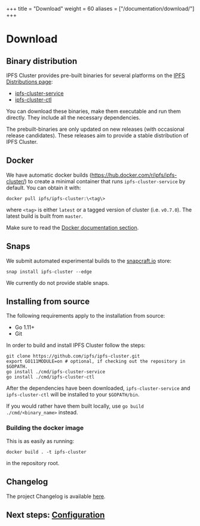 +++
title = "Download"
weight = 60
aliases = ["/documentation/download/"]
+++


# Download

## Binary distribution

IPFS Cluster provides pre-built binaries for several platforms on the [IPFS Distributions page](https://dist.ipfs.io):

* [ipfs-cluster-service](https://dist.ipfs.io/#ipfs-cluster-service)
* [ipfs-cluster-ctl](https://dist.ipfs.io/#ipfs-cluster-ctl)

You can download these binaries, make them executable and run them directly. They include all the necessary dependencies.

The prebuilt-binaries are only updated on new releases (with occasional release candidates). These releases aim to provide a stable distribution of IPFS Cluster.


## Docker

We have automatic docker builds (https://hub.docker.com/r/ipfs/ipfs-cluster/) to create a minimal container that runs `ipfs-cluster-service` by default. You can obtain it with:

```
docker pull ipfs/ipfs-cluster:\<tag\>
```

where `<tag>` is either `latest` or a tagged version of cluster (i.e. `v0.7.0`). The latest build is built from `master`.

<div class="tipbox tip">Make sure to read the <a href="/documentation/deployment/docker">Docker documentation section</a>.</div>

## Snaps

We submit automated experimental builds to the [snapcraft.io](https://snapcraft.io) store:

```
snap install ipfs-cluster --edge
```

We currently do not provide stable snaps.

## Installing from source

The following requirements apply to the installation from source:

* Go 1.11+
* Git

In order to build and install IPFS Cluster follow the steps:

```
git clone https://github.com/ipfs/ipfs-cluster.git
export GO111MODULE=on # optional, if checking out the repository in $GOPATH.
go install ./cmd/ipfs-cluster-service
go install ./cmd/ipfs-cluster-ctl
```

After the dependencies have been downloaded, `ipfs-cluster-service` and `ipfs-cluster-ctl` will be installed to your `$GOPATH/bin`.

If you would rather have them built locally, use `go build ./cmd/<binary_name>` instead.


### Building the docker image

This is as easily as running:

```
docker build . -t ipfs-cluster
```

in the repository root.

## Changelog

The project Changelog is available [here](https://github.com/ipfs/ipfs-cluster/blob/master/CHANGELOG.md).

## Next steps: [Configuration](/documentation/configuration)
